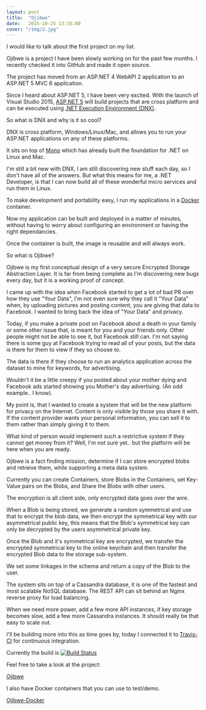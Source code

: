 ```yaml
---
layout: post
title:  "Ojibwe"
date:   2015-10-25 13:35:00
cover: "/img/2.jpg"
---
```


I would like to talk about the first project on my list.

Ojibwe is a project I have been slowly working on for the past few months. I recently checked it into GitHub and made it open source.

The project has moved from an ASP.NET 4 WebAPI 2 application to an ASP.NET 5 MVC 6 application.

Since I heard about ASP.NET 5, I have been very excited. With the launch of Visual Studio 2015, [ASP.NET 5](http://docs.asp.net/en/latest/conceptual-overview/aspnet.html) will build projects that are cross platform and can be executed using [.NET Execution Environment (DNX)](https://github.com/aspnet/dnx).

So what is DNX and why is it so cool?

DNX is cross platform, Windows/Linux/Mac, and allows you to run your ASP.NET applications on any of these platforms.

It sits on top of [Mono](http://www.mono-project.com/) which has already built the foundation for .NET on Linux and Mac.

I'm still a bit new with DNX, I am still discovering new stuff each day, so I don't have all of the answers. But what this means for me, a .NET Developer, is that I can now build all of these wonderful micro services and run them in Linux.

To make development and portability easy, I run my applications in a [Docker](https://www.docker.com/) container.

Now my application can be built and deployed in a matter of minutes, without having to worry about configuring an environment or having the right dependancies.

Once the container is built, the image is reusable and will always work.

So what is Ojibwe?

Ojibwe is my first conceptual design of a very secure Encrypted Storage Abstraction Layer. It is far from being complete as I'm discovering new bugs every day, but it is a working proof of concept.

I came up with the idea when Facebook started to get a lot of bad PR over how they use "Your Data", I'm not even sure why they call it "Your Data" when, by uploading pictures and posting content, you are giving that data to Facebook. I wanted to bring back the idea of "Your Data" and privacy.

Today, if you make a private post on Facebook about a death in your family or some other issue that, is meant for you and your friends only. Other people might not be able to see it, but Facebook still can. I'm not saying there is some guy at Facebook trying to read all of your posts, but the data is there for them to view if they so choose to.

The data is there if they choose to run an analytics application across the dataset to mine for keywords, for advertising.

Wouldn't it be a little creepy if you posted about your mother dying and Facebook ads started showing you Mother's day advertising. (An odd example.. I know).

My point is, that I wanted to create a system that will be the new platform for privacy on the Internet. Content is only visible by those you share it with. If the content provider wants your personal information, you can sell it to them rather than simply giving it to them.

What kind of person would implement such a restrictive system if they cannot get money from it? Well, I'm not sure yet.. but the platform will be here when you are ready.

Ojibwe is a fact finding mission, determine if I can store encrypted blobs and retreive them, while supporting a meta data system.

Currently you can create Containers, store Blobs in the Containers, set Key-Value pairs on the Blobs, and Share the Blobs with other users.

The encryption is all client side, only encrypted data goes over the wire.

When a Blob is being stored, we generate a random symmetrical and use that to encrypt the blob data, we then encrypt the symmetrical key with our asymmetrical public key, this means that the Blob's symmetrical key can only be decrypted by the users asymmetrical private key.

Once the Blob and it's symmetrical key are encrypted, we transfer the encrypted symmetrical key to the online keychain and then transfer the encrypted Blob data to the storage sub-system.

We set some linkages in the schema and return a copy of the Blob to the user.

The system sits on top of a Cassandra database, it is one of the fastest and most scalable NoSQL database. The REST API can sit behind an Nginx reverse proxy for load balancing.

When we need more power, add a few more API instances, if key storage becomes slow, add a few more Cassandra instances. It should really be that easy to scale out.

I'll be building more into this as time goes by, today I connected it to [Travis-CI](https://travis-ci.org) for continuous integration.

Currently the build is [![Build Status](https://travis-ci.org/aluitink/Ojibwe.svg?branch=master)](https://travis-ci.org/aluitink/Ojibwe)

Feel free to take a look at the project:

[Ojibwe](https://github.com/aluitink/Ojibwe)

I also have Docker containers that you can use to test/demo.

[Ojibwe-Docker](https://github.com/aluitink/Ojibwe-Docker)